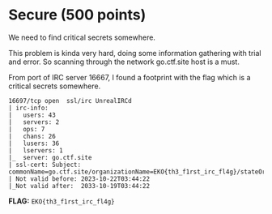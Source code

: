 # Secure (500 points)

We need to find critical secrets somewhere.

This problem is kinda very hard, doing some information gathering with trial and error. So scanning through the network go.ctf.site host is a must. 

From port of IRC server 16667, I found a footprint with the flag which is a critical secrets somewhere.

```
16697/tcp open  ssl/irc UnrealIRCd
| irc-info: 
|   users: 43
|   servers: 2
|   ops: 7
|   chans: 26
|   lusers: 36
|   lservers: 1
|_  server: go.ctf.site
| ssl-cert: Subject: commonName=go.ctf.site/organizationName=EKO{th3_f1rst_irc_fl4g}/stateOrProvinceName=Antioquia/countryName=CO
| Not valid before: 2023-10-22T03:44:22
|_Not valid after:  2033-10-19T03:44:22
```

**FLAG:** `EKO{th3_f1rst_irc_fl4g}`